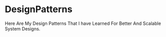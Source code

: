# DesignPatterns
Here Are My Design Patterns That I have Learned For Better And Scalable System Designs.
